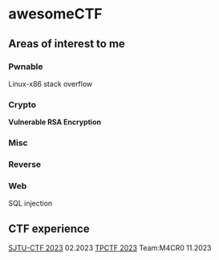 # awesomeCTF
## Areas of interest to me
### Pwnable
Linux-x86 stack overflow
### Crypto
**Vulnerable RSA Encryption**
### Misc

### Reverse

### Web

SQL injection

## CTF experience
[SJTU-CTF 2023](https://play.0ops.sjtu.cn) 02.2023
[TPCTF 2023](https://adworld.xctf.org.cn/match/rank?event_hash=c7856342-7791-11ee-b5da-000c296d9df6) Team:M4CR0 11.2023
